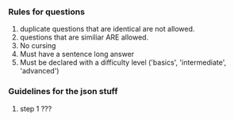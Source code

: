 ### Rules for questions

1. duplicate questions that are identical are not allowed.
2. questions that are similiar ARE allowed.
3. No cursing
4. Must have a sentence long answer
5. Must be declared with a difficulty level ('basics', 'intermediate', 'advanced')

### Guidelines for the json stuff

1. step 1 ???